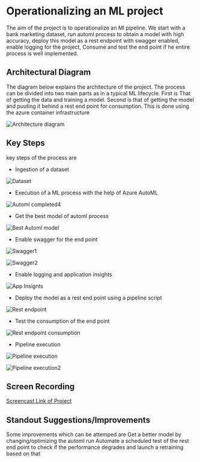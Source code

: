 # Operationalizing an ML project

The aim of the project is to operationalize an Ml pipeline. We start with a bank marketing dataset, run automl process
to obtain a model with high accuracy, deploy this model as a rest endpoint with swagger enabled, enable logging for the project,
Consume and test the end point if he entire process is well implemented.

## Architectural Diagram
The diagram below explains the architecture of the project.
The process can be divided into two main parts as in a typical ML lifecycle. 
First is That of getting the data and training a model.
Second is that of getting the model and puuting it behind a rest end point for consumption. This is done using the azure container infrastructure

![Architecture diagram](https://github.com/abhijit-kalita/nd00333_AZMLND_C2/blob/master/starter_files/images/Project_Architecture.png)


## Key Steps
key steps of the process are 
* Ingestion of a dataset

![Dataset](https://github.com/abhijit-kalita/nd00333_AZMLND_C2/blob/master/starter_files/images/Bankmktng_Dataset.png)

* Execution of a ML process with the help of Azure AutoML

![Automl completed](https://github.com/abhijit-kalita/nd00333_AZMLND_C2/blob/master/starter_files/images/Automl_completed_exp.png)4

* Get the best model of automl process

![Best Automl model](https://github.com/abhijit-kalita/nd00333_AZMLND_C2/blob/master/starter_files/images/Automl_Best_exp.png)

* Enable swagger for the end point

![Swagger1](https://github.com/abhijit-kalita/nd00333_AZMLND_C2/blob/master/starter_files/images/swagger.sh-run.png)

![Swagger2](https://github.com/abhijit-kalita/nd00333_AZMLND_C2/blob/master/starter_files/images/swaggerjspn-access-local.png)


* Enable logging and application insights

![App Insignts](https://github.com/abhijit-kalita/nd00333_AZMLND_C2/blob/master/starter_files/images/Enabling_app_Insights2.png)

* Deploy the model as a rest end point using a pipeline script

![Rest endpoint](https://github.com/abhijit-kalita/nd00333_AZMLND_C2/blob/master/starter_files/images/pipeline-restendpoint.png)

* Test the consumption of the end point

![Rest endpoint consumption](https://github.com/abhijit-kalita/nd00333_AZMLND_C2/blob/master/starter_files/images/consume-endpoint.png)

* Pipeline execution

![Pipeline execution](https://github.com/abhijit-kalita/nd00333_AZMLND_C2/blob/master/starter_files/images/pipeline-jupyternb1.png)


![Pipeline execution2](https://github.com/abhijit-kalita/nd00333_AZMLND_C2/blob/master/starter_files/images/pipeline1.png)


## Screen Recording
[Screencast Link of Project](https://youtu.be/9Y6MumokV9Y)

## Standout Suggestions/Improvements
Some improvements which can be attemped are
Get a better model by changing/optimizing the automl run
Automate a scheduled test of the rest end point to check if the performance degrades and launch a retraining based on that


